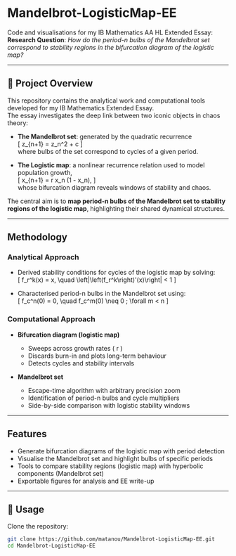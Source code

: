 # Mandelbrot-LogisticMap-EE

Code and visualisations for my IB Mathematics AA HL Extended Essay:  
**Research Question**: *How do the period-n bulbs of the Mandelbrot set correspond to stability regions in the bifurcation diagram of the logistic map?*

---

## 📖 Project Overview
This repository contains the analytical work and computational tools developed for my IB Mathematics Extended Essay.  
The essay investigates the deep link between two iconic objects in chaos theory:

- **The Mandelbrot set**: generated by the quadratic recurrence  
  \[
  z_{n+1} = z_n^2 + c
  \]  
  where bulbs of the set correspond to cycles of a given period.

- **The Logistic map**: a nonlinear recurrence relation used to model population growth,  
  \[
  x_{n+1} = r x_n (1 - x_n),
  \]  
  whose bifurcation diagram reveals windows of stability and chaos.

The central aim is to **map period-n bulbs of the Mandelbrot set to stability regions of the logistic map**, highlighting their shared dynamical structures.

---

## Methodology

### Analytical Approach
- Derived stability conditions for cycles of the logistic map by solving:  
  \[
  f_r^k(x) = x, \quad \left|\left(f_r^k\right)'(x)\right| < 1
  \]

- Characterised period-n bulbs in the Mandelbrot set using:  
  \[
  f_c^n(0) = 0, \quad f_c^m(0) \neq 0 \; \forall m < n
  \]

### Computational Approach
- **Bifurcation diagram (logistic map)**  
  - Sweeps across growth rates \( r \)  
  - Discards burn-in and plots long-term behaviour  
  - Detects cycles and stability intervals  

- **Mandelbrot set**  
  - Escape-time algorithm with arbitrary precision zoom  
  - Identification of period-n bulbs and cycle multipliers  
  - Side-by-side comparison with logistic stability windows  

---

## Features
- Generate bifurcation diagrams of the logistic map with period detection  
- Visualise the Mandelbrot set and highlight bulbs of specific periods  
- Tools to compare stability regions (logistic map) with hyperbolic components (Mandelbrot set)  
- Exportable figures for analysis and EE write-up  

---

## 🚀 Usage
Clone the repository:
```bash
git clone https://github.com/matanou/Mandelbrot-LogisticMap-EE.git
cd Mandelbrot-LogisticMap-EE
